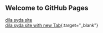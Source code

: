 ## Welcome to GitHub Pages

[dila syda site](https://syda.dila.edu.tw/winxd/get_referer.php)  
[dila syda site with new Tab](https://syda.dila.edu.tw/winxd/get_referer.php){:target="_blank"}



